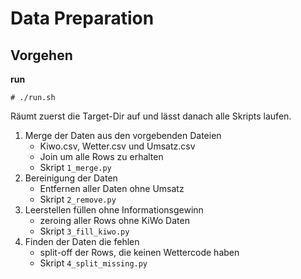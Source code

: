 # Data Preparation

## Vorgehen
**run**  
``` 
# ./run.sh
```
Räumt zuerst die Target-Dir auf und lässt danach alle Skripts laufen.

1.  Merge der Daten aus den vorgebenden Dateien
	- Kiwo.csv, Wetter.csv und Umsatz.csv
	- Join um alle Rows zu erhalten
	- Skript `1_merge.py`
2. Bereinigung der Daten
	- Entfernen aller Daten ohne Umsatz
	- Skript `2_remove.py`
3. Leerstellen füllen ohne Informationsgewinn
	- zeroing aller Rows ohne KiWo Daten
	- Skript `3_fill_kiwo.py`
4. Finden der Daten die fehlen
	- split-off der Rows, die keinen Wettercode haben
	- Skript `4_split_missing.py`